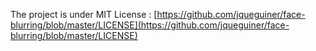 The project is under MIT License :
[https://github.com/jqueguiner/face-blurring/blob/master/LICENSE](https://github.com/jqueguiner/face-blurring/blob/master/LICENSE)
